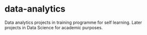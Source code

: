 # data-analytics
Data analytics projects in training programme for self learning. Later projects in Data Science for academic purposes.

